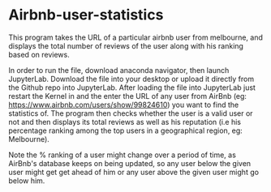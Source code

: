 # Airbnb-user-statistics
This program takes the URL of a particular airbnb user from melbourne, and displays the total number of reviews of the user along with his ranking based on reviews.

In order to run the file, download anaconda navigator, then launch JupyterLab.
Download the file into your desktop or upload it directly from the Github repo into JupyterLab.
After loading the file into JupyterLab just restart the Kernel in and the enter the URL of any user from AirBnb (eg: https://www.airbnb.com/users/show/99824610) you want to find the statistics of.
The program then checks whether the user is a valid user or not and then displays its total reviews as well as his reputation (i.e his percentage ranking among the top users in a geographical region, eg: Melbourne).

Note the % ranking of a user might change over a period of time, as AirBnb's database keeps on being updated, so any user below the given user might get get ahead of him or any user above the given user might go below him.

